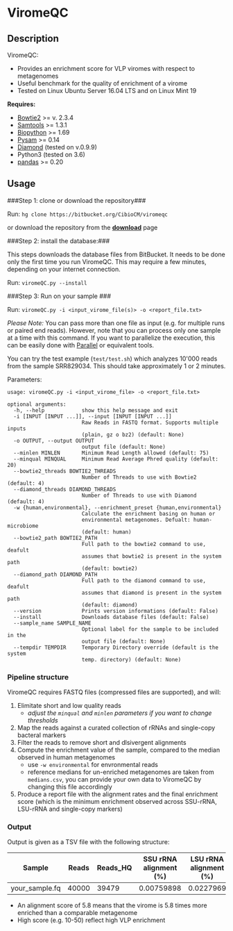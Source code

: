 # ViromeQC #
 
## Description ##

ViromeQC:

* Provides an enrichment score for VLP viromes with respect to metagenomes
* Useful benchmark for the quality of enrichment of a virome
* Tested on Linux Ubuntu Server 16.04 LTS and on Linux Mint 19

**Requires:**

* [Bowtie2](http://bowtie-bio.sourceforge.net/bowtie2/index.shtml) >= v. 2.3.4
* [Samtools](http://samtools.sourceforge.net/) >= 1.3.1
* [Biopython](https://github.com/biopython/biopython) >= 1.69
* [Pysam](http://pysam.readthedocs.io/en/latest/) >= 0.14
* [Diamond](http://github.com/bbuchfink/diamond) (tested on v.0.9.9)
* Python3 (tested on 3.6)
* [pandas](https://pandas.pydata.org) >= 0.20

## Usage ##

###Step 1: clone or download the repository###

Run: `hg clone https://bitbucket.org/CibioCM/viromeqc`

or download the repository from the **[download](https://bitbucket.org/CibioCM/viromeqc/downloads/])** page

###Step 2: install the database:###

This steps downloads the database files from BitBucket. It needs to be done only the first time you run ViromeQC. This may require a few minutes, depending on your internet connection.

Run: `viromeQC.py --install`

###Step 3: Run on your sample ###

Run: `viromeQC.py -i <input_virome_file(s)> -o <report_file.txt>`

*Please Note:* 
You can pass more than one file as input (e.g. for multiple runs or paired end reads). However, note that you can process only one sample at a time with this command. If you want to parallelize the execution, this can be easily done with [Parallel](https://www.gnu.org/software/parallel/) or equivalent tools.

You can try the test example (`test/test.sh`) which analyzes 10'000 reads from the sample SRR829034. This should take approximately 1 or 2 minutes.

Parameters:

```
usage: viromeQC.py -i <input_virome_file> -o <report_file.txt>

optional arguments:
  -h, --help            show this help message and exit
  -i [INPUT [INPUT ...]], --input [INPUT [INPUT ...]]
                        Raw Reads in FASTQ format. Supports multiple inputs
                        (plain, gz o bz2) (default: None)
  -o OUTPUT, --output OUTPUT
                        output file (default: None)
  --minlen MINLEN       Minimum Read Length allowed (default: 75)
  --minqual MINQUAL     Minimum Read Average Phred quality (default: 20)
  --bowtie2_threads BOWTIE2_THREADS
                        Number of Threads to use with Bowtie2 (default: 4)
  --diamond_threads DIAMOND_THREADS
                        Number of Threads to use with Diamond (default: 4)
  -w {human,environmental}, --enrichment_preset {human,environmental}
                        Calculate the enrichment basing on human or
                        environmental metagenomes. Defualt: human-microbiome
                        (default: human)
  --bowtie2_path BOWTIE2_PATH
                        Full path to the bowtie2 command to use, deafult
                        assumes that bowtie2 is present in the system path
                        (default: bowtie2)
  --diamond_path DIAMOND_PATH
                        Full path to the diamond command to use, deafult
                        assumes that diamond is present in the system path
                        (default: diamond)
  --version             Prints version informations (default: False)
  --install             Downloads database files (default: False)
  --sample_name SAMPLE_NAME
                        Optional label for the sample to be included in the
                        output file (default: None)
  --tempdir TEMPDIR     Temporary Directory override (default is the system
                        temp. directory) (default: None)
```

### Pipeline structure ###

ViromeQC requires FASTQ files (compressed files are supported), and will:

1. Elimitate short and low quality reads
    - *adjust the `minqual` and `minlen` parameters if you want to change thresholds*
2. Map the reads against a curated collection of rRNAs and single-copy bacteral markers
3. Filter the reads to remove short and dlsivergent alignments
4. Compute the enrichment value of the sample, compared to the median observed in human metagenomes
    - use `-w environmental` for envronmental reads
    - reference medians for un-enriched metagenomes are taken from `medians.csv`, you can provide your own data to ViromeQC by changing this file accordingly
5. Produce a report file with the alignment rates and the final enrichment score (which is the minimum enrichment observed across SSU-rRNA, LSU-rRNA and single-copy markers)


### Output ###

Output is given as a TSV file with the following structure:


|    Sample    |    Reads    |    Reads_HQ    |    SSU rRNA alignment (%)    |    LSU rRNA alignment (%)   |    Bacterial_Markers alignment (%)   |    total enrichmnet score
|---|---|---|---|---|---|---|
|    your_sample.fq | 40000 | 39479 | 0.00759898  | 0.0227969 | 0.01266496  | 5.795329


- An alignment score of 5.8 means that the virome is 5.8 times more enriched than a comparable metagenome
- High score (e.g. 10-50) reflect high VLP enrichment 